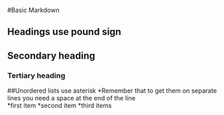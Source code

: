 #Basic Markdown

## Headings use pound sign
## Secondary heading
### Tertiary heading

##Unordered lists use asterisk
 *Remember that to get them on separate lines you need a space at the end of the line  
  *first item 
  *second item 
  *third items 

